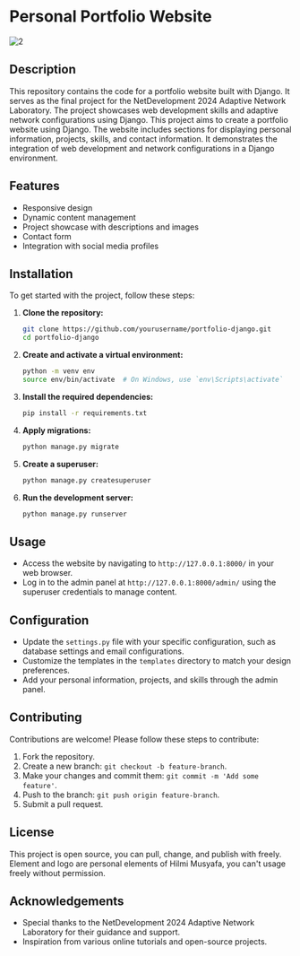 # Personal Portfolio Website
![2](https://github.com/user-attachments/assets/a25f2389-673d-4143-a2e0-5e104fcde643)

## Description

This repository contains the code for a portfolio website built with Django. It serves as the final project for the NetDevelopment 2024 Adaptive Network Laboratory. The project showcases web development skills and adaptive network configurations using Django. This project aims to create a portfolio website using Django. The website includes sections for displaying personal information, projects, skills, and contact information. It demonstrates the integration of web development and network configurations in a Django environment.

## Features

- Responsive design
- Dynamic content management
- Project showcase with descriptions and images
- Contact form
- Integration with social media profiles

## Installation

To get started with the project, follow these steps:

1. **Clone the repository:**
    ```sh
    git clone https://github.com/yourusername/portfolio-django.git
    cd portfolio-django
    ```

2. **Create and activate a virtual environment:**
    ```sh
    python -m venv env
    source env/bin/activate  # On Windows, use `env\Scripts\activate`
    ```

3. **Install the required dependencies:**
    ```sh
    pip install -r requirements.txt
    ```

4. **Apply migrations:**
    ```sh
    python manage.py migrate
    ```

5. **Create a superuser:**
    ```sh
    python manage.py createsuperuser
    ```

6. **Run the development server:**
    ```sh
    python manage.py runserver
    ```

## Usage

- Access the website by navigating to `http://127.0.0.1:8000/` in your web browser.
- Log in to the admin panel at `http://127.0.0.1:8000/admin/` using the superuser credentials to manage content.

## Configuration

- Update the `settings.py` file with your specific configuration, such as database settings and email configurations.
- Customize the templates in the `templates` directory to match your design preferences.
- Add your personal information, projects, and skills through the admin panel.

## Contributing

Contributions are welcome! Please follow these steps to contribute:

1. Fork the repository.
2. Create a new branch: `git checkout -b feature-branch`.
3. Make your changes and commit them: `git commit -m 'Add some feature'`.
4. Push to the branch: `git push origin feature-branch`.
5. Submit a pull request.

## License

This project is open source, you can pull, change, and publish with freely. Element and logo are personal elements of Hilmi Musyafa, you can't usage freely without permission.

## Acknowledgements

- Special thanks to the NetDevelopment 2024 Adaptive Network Laboratory for their guidance and support.
- Inspiration from various online tutorials and open-source projects.
